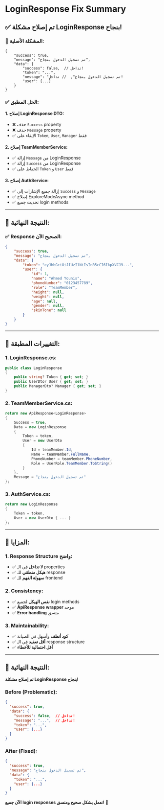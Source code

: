 # LoginResponse Fix Summary

## ✅ **تم إصلاح مشكلة LoginResponse بنجاح!**

### 🔧 **المشكلة الأصلية:**
```
{
    "success": true,
    "message": "تم تسجيل الدخول بنجاح",
    "data": {
        "success": false,  // تداخل!
        "token": "...",
        "message": "تم تسجيل الدخول بنجاح",  // تداخل!
        "user": {...}
    }
}
```

### ✅ **الحل المطبق:**

#### 1. **إصلاح LoginResponse DTO:**
- ❌ حذف `Success` property
- ❌ حذف `Message` property
- ✅ الإبقاء على `Token`, `User`, `Manager` فقط

#### 2. **إصلاح TeamMemberService:**
- ✅ إزالة `Message` من LoginResponse
- ✅ إزالة `Success` من LoginResponse
- ✅ الحفاظ على `Token` و `User` فقط

#### 3. **إصلاح AuthService:**
- ✅ إزالة جميع الإشارات إلى `Success` و `Message`
- ✅ إصلاح ExploreModeAsync method
- ✅ تحديث جميع login methods

---

## 🎯 **النتيجة النهائية:**

### ✅ **Response الصحيح الآن:**
```json
{
    "success": true,
    "message": "تم تسجيل الدخول بنجاح",
    "data": {
        "token": "eyJhbGciOiJIUzI1NiIsInR5cCI6IkpXVCJ9...",
        "user": {
            "id": 1,
            "name": "Ahmed Younis",
            "phoneNumber": "0123457789",
            "role": "TeamMember",
            "height": null,
            "weight": null,
            "age": null,
            "gender": null,
            "skinTone": null
        }
    }
}
```

---

## 🔄 **التغييرات المطبقة:**

### 1. **LoginResponse.cs:**
```csharp
public class LoginResponse
{
    public string? Token { get; set; }
    public UserDto? User { get; set; }
    public ManagerDto? Manager { get; set; }
}
```

### 2. **TeamMemberService.cs:**
```csharp
return new ApiResponse<LoginResponse>
{
    Success = true,
    Data = new LoginResponse
    {
        Token = token,
        User = new UserDto
        {
            Id = teamMember.Id,
            Name = teamMember.FullName,
            PhoneNumber = teamMember.PhoneNumber,
            Role = UserRole.TeamMember.ToString()
        }
    },
    Message = "تم تسجيل الدخول بنجاح"
};
```

### 3. **AuthService.cs:**
```csharp
return new LoginResponse
{
    Token = token,
    User = new UserDto { ... }
};
```

---

## 🎉 **المزايا:**

### 1. **Response Structure واضح:**
- ✅ **لا تداخل** في الـ properties
- ✅ **هيكل منطقي** للـ response
- ✅ **سهولة الفهم** للـ frontend

### 2. **Consistency:**
- ✅ **نفس الهيكل** لجميع login methods
- ✅ **ApiResponse wrapper** موحد
- ✅ **Error handling** متسق

### 3. **Maintainability:**
- ✅ **كود أنظف** وأسهل في الصيانة
- ✅ **أقل تعقيد** في الـ response structure
- ✅ **أقل احتمالية للأخطاء**

---

## 🚀 **النتيجة النهائية:**

**تم إصلاح مشكلة LoginResponse بنجاح!**

### Before (Problematic):
```json
{
  "success": true,
  "data": {
    "success": false,  // تداخل!
    "message": "...",  // تداخل!
    "token": "...",
    "user": {...}
  }
}
```

### After (Fixed):
```json
{
  "success": true,
  "message": "تم تسجيل الدخول بنجاح",
  "data": {
    "token": "...",
    "user": {...}
  }
}
```

**الآن جميع login responses تعمل بشكل صحيح ومتسق!** 🎯 